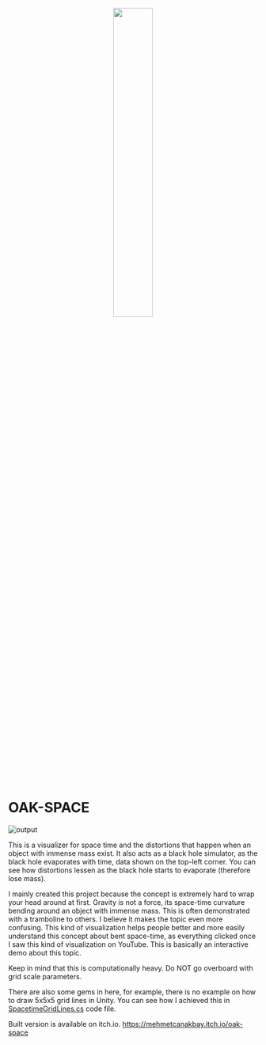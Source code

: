 <p align="center" width="100%">
  <img width="40%" src="https://github.com/user-attachments/assets/3b739e1d-5531-45a9-acf7-2618444e60fd"> 
</p>

# OAK-SPACE

![output](https://github.com/user-attachments/assets/c5ec385d-d301-452a-9fff-85331af122a7)

This is a visualizer for space time and the distortions that happen when an object with immense mass exist. It also acts as a black hole simulator, as the black hole evaporates with time, data shown on the top-left corner. You can see how distortions lessen as the black hole starts to evaporate (therefore lose mass).

I mainly created this project because the concept is extremely hard to wrap your head around at first. Gravity is not a force, its space-time curvature bending around an object with immense mass. This is often demonstrated with a tramboline to others. I believe it makes the topic even more confusing. This kind of visualization helps people better and more easily understand this concept about bent space-time, as everything clicked once I saw this kind of visualization on YouTube. This is basically an interactive demo about this topic.

Keep in mind that this is computationally heavy. Do NOT go overboard with grid scale parameters.

There are also some gems in here, for example, there is no example on how to draw 5x5x5 grid lines in Unity. You can see how I achieved this in [SpacetimeGridLines.cs](https://github.com/mehmetcanakbay/oak-space/blob/main/Assets/Scripts/SpacetimeGridLines.cs) code file.

Built version is available on itch.io.
https://mehmetcanakbay.itch.io/oak-space
